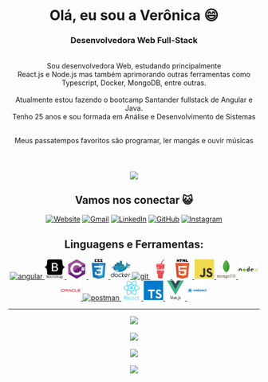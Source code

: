<div align="center">
<h1 align="center">Olá, eu sou a Verônica 😄</h1>
<h3 align="center">Desenvolvedora Web Full-Stack</h3>

<br>Sou desenvolvedora Web, estudando principalmente 
<br>React.js e Node.js mas também aprimorando outras ferramentas como Typescript, Docker, MongoDB, entre outras.</br>
<br>Atualmente estou fazendo o bootcamp Santander fullstack de Angular e Java.
<br>Tenho 25 anos e sou formada em Análise e Desenvolvimento de Sistemas

<br>Meus passatempos favoritos são programar, ler mangás e ouvir músicas</br></br></br></br>
<img align="center" src="https://camo.githubusercontent.com/c18ad7d1f4275841d1d83ecd438d3fe514b1788f171259834f73fda02c719205/68747470733a2f2f7061312e6e61727669692e636f6d2f363538302f383039386336653932303733373638383965656230353332643966356130373233633464373366355f68712e676966" data-canonical-src="https://pa1.narvii.com/6580/8098c6e9207376889eeb0532d9f5a0723c4d73f5_hq.gif" style="max-width: 30%; display: inline-flex;" data-target="animated-image.originalImage">

<p></p>

<h2 align="center">Vamos nos conectar 😺</h2>

<p align="center">
  <a href="http://verofreitt.github.io" target="_blank"><img src="https://img.icons8.com/bubbles/50/000000/web.png" alt="Website"/></a>
	<a href="mailto:verofreitt@gmail.com"><img src="https://img.icons8.com/bubbles/50/000000/gmail.png" title='Gmail' alt="Gmail"/></a>
	<a href="https://www.linkedin.com/in/verofreitt/"><img src="https://img.icons8.com/bubbles/50/000000/linkedin.png" title='LinkedIn' alt="LinkedIn"/></a>
  <a href="https://github.com/verofreitt"><img src="https://img.icons8.com/bubbles/50/000000/github.png" title='GitHub' alt="GitHub"/></a>
	<a href="https://www.instagram.com/verofreitt/"><img src="https://img.icons8.com/bubbles/50/000000/instagram.png" alt="Instagram"/></a>
	<!-- <a href=""><img src="https://img.icons8.com/bubbles/50/000000/youtube.png" alt="Youtube"/></a> -->
	
</p>

<h2 align="center">Linguagens e Ferramentas:</h2>
<p align="center">
<a href="https://angular.io" target="_blank" rel="noreferrer"> <img src="https://angular.io/assets/images/logos/angular/angular.svg" alt="angular" width="40" height="40"/> </a>
<!-- <a href="https://babeljs.io/" target="_blank" rel="noreferrer"> <img src="https://www.vectorlogo.zone/logos/babeljs/babeljs-icon.svg" alt="babel" width="40" height="40"/> </a>  -->
<a href="https://getbootstrap.com" target="_blank" rel="noreferrer"> <img src="https://raw.githubusercontent.com/devicons/devicon/master/icons/bootstrap/bootstrap-plain-wordmark.svg" alt="bootstrap" width="40" height="40"/> </a>
<a href="https://www.w3schools.com/cs/" target="_blank" rel="noreferrer"> <img src="https://raw.githubusercontent.com/devicons/devicon/master/icons/csharp/csharp-original.svg" alt="csharp" width="40" height="40"/> </a> <a href="https://www.w3schools.com/css/" target="_blank" rel="noreferrer"> <img src="https://raw.githubusercontent.com/devicons/devicon/master/icons/css3/css3-original-wordmark.svg" alt="css3" width="40" height="40"/> </a> 
<a href="https://www.docker.com/" target="_blank" rel="noreferrer"> <img src="https://raw.githubusercontent.com/devicons/devicon/master/icons/docker/docker-original-wordmark.svg" alt="docker" width="40" height="40"/> </a>
<!-- <a href="https://expressjs.com" target="_blank" rel="noreferrer"> <img src="https://raw.githubusercontent.com/devicons/devicon/master/icons/express/express-original-wordmark.svg" alt="express" width="40" height="40"/> </a> -->
<a href="https://git-scm.com/" target="_blank" rel="noreferrer"> <img src="https://www.vectorlogo.zone/logos/git-scm/git-scm-icon.svg" alt="git" width="40" height="40"/> </a> <a href="https://gulpjs.com" target="_blank" rel="noreferrer"> <img src="https://raw.githubusercontent.com/devicons/devicon/master/icons/gulp/gulp-plain.svg" alt="gulp" width="40" height="40"/> </a> 
<a href="https://www.w3.org/html/" target="_blank" rel="noreferrer"> <img src="https://raw.githubusercontent.com/devicons/devicon/master/icons/html5/html5-original-wordmark.svg" alt="html5" width="40" height="40"/> </a> 
<a href="https://developer.mozilla.org/en-US/docs/Web/JavaScript" target="_blank" rel="noreferrer"> <img src="https://raw.githubusercontent.com/devicons/devicon/master/icons/javascript/javascript-original.svg" alt="javascript" width="40" height="40"/> </a> <a href="https://www.mongodb.com/" target="_blank" rel="noreferrer"> <img src="https://raw.githubusercontent.com/devicons/devicon/master/icons/mongodb/mongodb-original-wordmark.svg" alt="mongodb" width="40" height="40"/> </a> 
<a href="https://nodejs.org" target="_blank" rel="noreferrer"> <img src="https://raw.githubusercontent.com/devicons/devicon/master/icons/nodejs/nodejs-original-wordmark.svg" alt="nodejs" width="40" height="40"/> </a>
<a href="https://www.oracle.com/" target="_blank" rel="noreferrer"> <img src="https://raw.githubusercontent.com/devicons/devicon/master/icons/oracle/oracle-original.svg" alt="oracle" width="40" height="40"/> </a>
<a href="https://postman.com" target="_blank" rel="noreferrer"> <img src="https://www.vectorlogo.zone/logos/getpostman/getpostman-icon.svg" alt="postman" width="40" height="40"/> </a>
<a href="https://reactjs.org/" target="_blank" rel="noreferrer"> <img src="https://raw.githubusercontent.com/devicons/devicon/master/icons/react/react-original-wordmark.svg" alt="react" width="40" height="40"/> </a>
<a href="https://www.typescriptlang.org/" target="_blank" rel="noreferrer"> <img src="https://raw.githubusercontent.com/devicons/devicon/master/icons/typescript/typescript-original.svg" alt="typescript" width="40" height="40"/> </a> 
<a href="https://vuejs.org/" target="_blank" rel="noreferrer"> <img src="https://raw.githubusercontent.com/devicons/devicon/master/icons/vuejs/vuejs-original-wordmark.svg" alt="vuejs" width="40" height="40"/> </a> 
<a href="https://webpack.js.org" target="_blank" rel="noreferrer"> <img src="https://raw.githubusercontent.com/devicons/devicon/d00d0969292a6569d45b06d3f350f463a0107b0d/icons/webpack/webpack-original-wordmark.svg" alt="webpack" width="40" height="40"/> </a> 
</p>

-------



![](https://komarev.com/ghpvc/?username=verofreitt)

![](https://github-readme-stats.vercel.app/api?username=verofreitt&theme=tokyonight&show_icons=true&count_private=true&include_all_commits=true)

![](http://github-readme-streak-stats.herokuapp.com?user=verofreitt&theme=tokyonight&count_private=true&include_all_commits=true)

![](https://github-readme-stats.vercel.app/api/top-langs?username=verofreitt&show_icons=true&theme=tokyonight)

<div>
